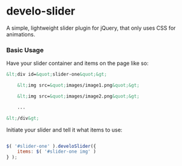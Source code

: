 develo-slider
=============

A simple, lightweight slider plugin for jQuery, that only uses CSS for animations.

### Basic Usage ###

Have your slider container and items on the page like so:

```html
&lt;div id=&quot;slider-one&quot;&gt;

	&lt;img src=&quot;images/image1.png&quot;&gt;

	&lt;img src=&quot;images/image2.png&quot;&gt;

	...

&lt;/div&gt;
```

Initiate your slider and tell it what items to use:

```javascript

$( '#slider-one' ).develoSlider({
    items: $( '#slider-one img' )
} );

```


